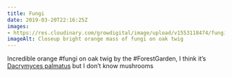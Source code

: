 ```yaml
---
title: Fungi
date: 2019-03-20T22:16:25Z
images: 
- https://res.cloudinary.com/growdigital/image/upload/v1553118474/fungi-D7AFEFA4.jpg
imageAlt: Closeup bright orange mass of fungi on oak twig
---
```


Incredible orange #fungi on oak twig by the #ForestGarden, I think it’s [Dacrymyces palmatus](https://duckduckgo.com/?q=Dacrymyces+palmatus&t=osx&iax=images&ia=images) but I don’t know mushrooms
